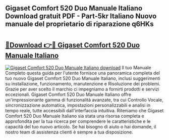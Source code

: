 ## Gigaset Comfort 520 Duo Manuale Italiano Download gratuit PDF - Part-5kr Italiano Nuovo manuale del proprietario di riparazione q6HKs

# <h2><a href="http://dfft5r7.blite.top/?on=Gigaset+Comfort+520+Duo+Manuale+Italiano">🔗Download 👉🔴 Gigaset Comfort 520 Duo Manuale Italiano</a></h2>

[![Gigaset Comfort 520 Duo Manuale Italiano download](https://i.imgur.com/lujVjoI.png)](http://dfft5r7.blite.top/?on=Gigaset+Comfort+520+Duo+Manuale+Italiano)
Il tuo Manuale Completo questa guida per l'utente fornisce una panoramica completa del tuo nuovo Gigaset Comfort 520 Duo Manuale Italiano, inclusi suggerimenti su installazione, funzionamento, manutenzione e Risoluzione dei problemi. Grazie per aver scelto il marchio ci impegniamo a fornirti prodotti e servizi eccezionali. Gigaset Comfort 520 Duo Manuale Italiano offre un'impressionante gamma di funzionalità avanzate, tra cui Controllo Vocale, sincronizzazione automatica, impostazioni personalizzabili e analisi in tempo reale, tutte accessibili dall'interfaccia intuitiva. Riteniamo che Gigaset Comfort 520 Duo Manuale Italiano sia stata una risorsa completa e approfondita per la tua ricerca per comprendere le caratteristiche e le capacità del tuo nuovo articolo. Se hai bisogno di aiuto o hai domande, il nostro team di assistenza clienti è sempre a tua disposizione.

